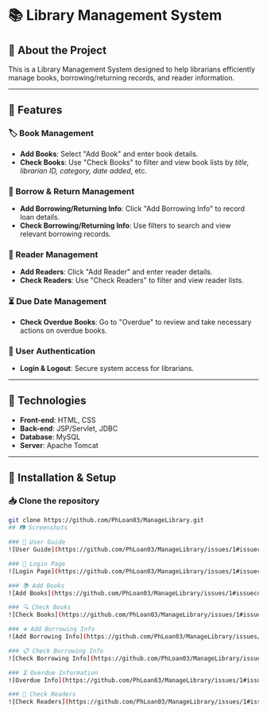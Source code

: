 # 📚 Library Management System  

## 🔹 About the Project  
This is a Library Management System designed to help librarians efficiently manage books, borrowing/returning records, and reader information.  

---

## 🔹 Features  

### 🏷 Book Management  
- **Add Books**: Select "Add Book" and enter book details.  
- **Check Books**: Use "Check Books" to filter and view book lists by *title, librarian ID, category, date added*, etc.  

### 🔄 Borrow & Return Management  
- **Add Borrowing/Returning Info**: Click "Add Borrowing Info" to record loan details.  
- **Check Borrowing/Returning Info**: Use filters to search and view relevant borrowing records.  

### 👤 Reader Management  
- **Add Readers**: Click "Add Reader" and enter reader details.  
- **Check Readers**: Use "Check Readers" to filter and view reader lists.  

### ⏳ Due Date Management  
- **Check Overdue Books**: Go to "Overdue" to review and take necessary actions on overdue books.  

### 🔑 User Authentication  
- **Login & Logout**: Secure system access for librarians.  

---

## 🔹 Technologies  
- **Front-end**: HTML, CSS  
- **Back-end**: JSP/Servlet, JDBC  
- **Database**: MySQL  
- **Server**: Apache Tomcat  

---

## 🔹 Installation & Setup  

### 📥 Clone the repository  
```bash
git clone https://github.com/PhLoan03/ManageLibrary.git
## 📷 Screenshots

### 📝 User Guide
![User Guide](https://github.com/PhLoan03/ManageLibrary/issues/1#issuecomment-2692865029)

### 🔑 Login Page
![Login Page](https://github.com/PhLoan03/ManageLibrary/issues/1#issuecomment-2692864959)

### 📚 Add Books
![Add Books](https://github.com/PhLoan03/ManageLibrary/issues/1#issuecomment-2692865205)

### 🔍 Check Books
![Check Books](https://github.com/PhLoan03/ManageLibrary/issues/1#issuecomment-2692865172)

### ➕ Add Borrowing Info
![Add Borrowing Info](https://github.com/PhLoan03/ManageLibrary/issues/1#issuecomment-2692865128)

### 📋 Check Borrowing Info
![Check Borrowing Info](https://github.com/PhLoan03/ManageLibrary/issues/1#issuecomment-2692865086)

### ⏳ Overdue Information
![Overdue Info](https://github.com/PhLoan03/ManageLibrary/issues/1#issuecomment-2692865297)

### 👤 Check Readers
![Check Readers](https://github.com/PhLoan03/ManageLibrary/issues/1#issuecomment-2692865241)

